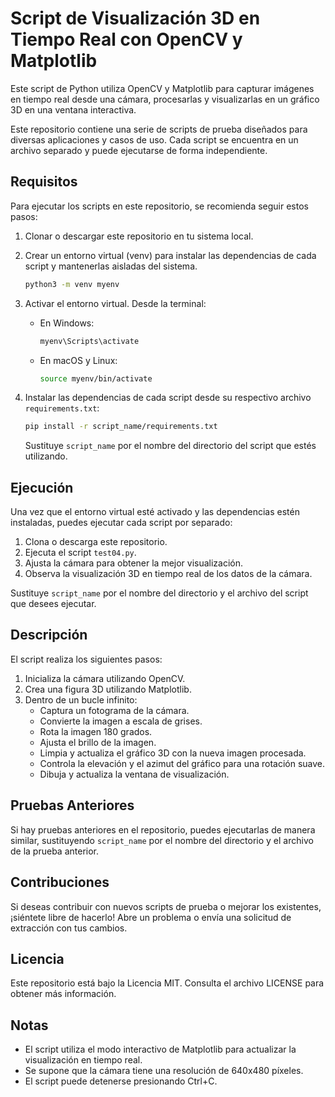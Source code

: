
# Script de Visualización 3D en Tiempo Real con OpenCV y Matplotlib

Este script de Python utiliza OpenCV y Matplotlib para capturar imágenes en tiempo real desde una cámara, procesarlas y visualizarlas en un gráfico 3D en una ventana interactiva.

Este repositorio contiene una serie de scripts de prueba diseñados para diversas aplicaciones y casos de uso. Cada script se encuentra en un archivo separado y puede ejecutarse de forma independiente.

## Requisitos

Para ejecutar los scripts en este repositorio, se recomienda seguir estos pasos:

1. Clonar o descargar este repositorio en tu sistema local.
2. Crear un entorno virtual (venv) para instalar las dependencias de cada script y mantenerlas aisladas del sistema.

   ```bash
   python3 -m venv myenv
   ```

3. Activar el entorno virtual. Desde la terminal:

   - En Windows:

     ```bash
     myenv\Scripts\activate
     ```

   - En macOS y Linux:

     ```bash
     source myenv/bin/activate
     ```

4. Instalar las dependencias de cada script desde su respectivo archivo `requirements.txt`:

   ```bash
   pip install -r script_name/requirements.txt
   ```

   Sustituye `script_name` por el nombre del directorio del script que estés utilizando.

## Ejecución

Una vez que el entorno virtual esté activado y las dependencias estén instaladas, puedes ejecutar cada script por separado:

1. Clona o descarga este repositorio.
2. Ejecuta el script `test04.py`.
3. Ajusta la cámara para obtener la mejor visualización.
4. Observa la visualización 3D en tiempo real de los datos de la cámara.

Sustituye `script_name` por el nombre del directorio y el archivo del script que desees ejecutar.

## Descripción

El script realiza los siguientes pasos:

1. Inicializa la cámara utilizando OpenCV.
2. Crea una figura 3D utilizando Matplotlib.
3. Dentro de un bucle infinito:
    - Captura un fotograma de la cámara.
    - Convierte la imagen a escala de grises.
    - Rota la imagen 180 grados.
    - Ajusta el brillo de la imagen.
    - Limpia y actualiza el gráfico 3D con la nueva imagen procesada.
    - Controla la elevación y el azimut del gráfico para una rotación suave.
    - Dibuja y actualiza la ventana de visualización.


## Pruebas Anteriores

Si hay pruebas anteriores en el repositorio, puedes ejecutarlas de manera similar, sustituyendo `script_name` por el nombre del directorio y el archivo de la prueba anterior.

## Contribuciones

Si deseas contribuir con nuevos scripts de prueba o mejorar los existentes, ¡siéntete libre de hacerlo! Abre un problema o envía una solicitud de extracción con tus cambios.

## Licencia

Este repositorio está bajo la Licencia MIT. Consulta el archivo LICENSE para obtener más información.


## Notas

- El script utiliza el modo interactivo de Matplotlib para actualizar la visualización en tiempo real.
- Se supone que la cámara tiene una resolución de 640x480 píxeles.
- El script puede detenerse presionando Ctrl+C.